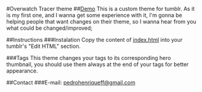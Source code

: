 #Overwatch Tracer theme
##[Demo](http://overwatchthemes.tumblr.com)
This is a custom theme for tumblr. As it is my first one, and I wanna get some experience with it, I'm gonna be helping people that want changes on their theme, so I wanna hear from you what could be changed/improved;



##Instructions
###Instalation
Copy the content of [index.html](https://github.com/pedrohff/overwatchthemes/blob/master/index.html) into your tumblr's "Edit HTML" section.

###Tags
This theme changes your tags to its corresponding hero thumbnail, you should use them always at the end of your tags for better appearance.

##Contact
###E-mail: pedrohenriqueff@gmail.com
